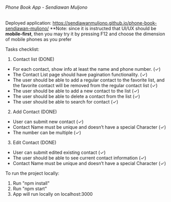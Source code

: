 ###### Phone Book App - Sendiawan Muljono ######
Deployed application: https://sendiawanmuljono.github.io/phone-book-sendiawan-muljono/
**Note: since it is instructed that UI/UX should be **mobile-first**, then you may try it by pressing F12 and choose the dimension of mobile phones as you prefer

Tasks checklist:
1) Contact list (DONE)
-  For each contact, show info at least the name and phone number. (✓)
-  The Contact List page should have pagination functionality. (✓)
-  The user should be able to add a regular contact to the favorite list, and the favorite contact will be removed from the regular contact list (✓)
-  The user should be able to add a new contact to the list (✓)
-  The user should be able to delete a contact from the list (✓)
-  The user should be able to search for contact (✓)
2) Add Contact (DONE)
-  User can submit new contact (✓)
-  Contact Name must be unique and doesn’t have a special Character (✓)
-  The number can be multiple (✓)
3) Edit Contact (DONE)
-  User can submit edited existing contact (✓)
-  The user should be able to see current contact information (✓)
-  Contact Name must be unique and doesn’t have a special Character (✓)

To run the project locally:
1. Run "npm install"
2. Run "npm start"
3. App will run locally on localhost:3000
